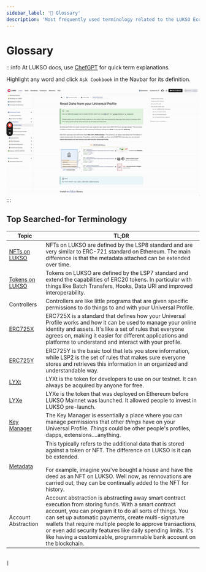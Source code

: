 ```yaml
---
sidebar_label: '📘 Glossary'
description: 'Most frequently used terminology related to the LUKSO Ecosystem: Universal Profiles, Controllers, Transaction Relay Service.'
---
```


# Glossary

:::info
At LUKSO docs, use [ChefGPT](https://www.cookbook.dev/) for quick term explanations.

Highlight any word and click `Ask Cookbook` in the Navbar for its definition.

![ChefGPT Example](../../static/img/chefgpt.gif)
:::

## Top Searched-for Terminology

| Topic                                                                                              | TL;DR                                                                                                                                                                                                                                                                                                                                                                                                                             |
| -------------------------------------------------------------------------------------------------- | --------------------------------------------------------------------------------------------------------------------------------------------------------------------------------------------------------------------------------------------------------------------------------------------------------------------------------------------------------------------------------------------------------------------------------- |
| [NFTs on LUKSO](../standards/tokens/LSP8-Identifiable-Digital-Asset.md)                            | NFTs on LUKSO are defined by the LSP8 standard and are very similar to ERC-721 standard on Ethereum. The main difference is that the metadata attached can be extended over time.                                                                                                                                                                                                                                                 |
| [Tokens on LUKSO](../standards/tokens/LSP7-Digital-Asset.md)                                       | Tokens on LUKSO are defined by the LSP7 standard and extend the capabilities of ERC20 tokens. In particular with things like Batch Transfers, Hooks, Data URI and improved interoperability.                                                                                                                                                                                                                                      |
| Controllers                                                                                        | Controllers are like little programs that are given specific permissions to do things to and with your Universal Profile.                                                                                                                                                                                                                                                                                                         |
| [ERC725X](../standards/generic-standards/lsp2-json-schema.md)                                      | ERC725X is a standard that defines how your Universal Profile works and how it can be used to manage your online identity and assets. It's like a set of rules that everyone agrees on, making it easier for different applications and platforms to understand and interact with your profile.                                                                                                                                   |
| [ERC725Y](../standards/lsp-background/erc725#erc725x)                                              | ERC725Y is the basic tool that lets you store information, while LSP2 is the set of rules that makes sure everyone stores and retrieves this information in an organized and understandable way.                                                                                                                                                                                                                                  |
| [LYXt](../../docs/faq/lukso/general-information.md#whats-the-difference-between-lyxt-lyxe-and-lyx) | LYXt is the token for developers to use on our testnet. It can always be acquired by anyone for free.                                                                                                                                                                                                                                                                                                                             |
| [LYXe](../../docs/faq/lukso/general-information.md#whats-the-difference-between-lyxt-lyxe-and-lyx) | LYXe is the token that was deployed on Ethereum before LUKSO Mainnet was launched. It allowed people to invest in LUKSO pre-launch.                                                                                                                                                                                                                                                                                               |
| [Key Manager](../standards/universal-profile/lsp6-key-manager.md)                                  | The Key Manager is essentially a place where you can manage permissions that other _things_ have on your Universal Profile. _Things_ could be other people's profiles, dapps, extensions....anything.                                                                                                                                                                                                                             |
| [Metadata](../standards/universal-profile/lsp3-profile-metadata.md)                                | This typically refers to the additional data that is stored against a token or NFT. The difference on LUKSO is it can be extended. <br></br> For example, imagine you've bought a house and have the deed as an NFT on LUKSO. Well now, as rennovations are carried out, they can be continually added to the NFT for history.                                                                                                    |
| Account Abstraction                                                                                | Account abstraction is abstracting away smart contract execution from storing funds. With a smart contract account, you can program it to do all sorts of things. You can set up automatic payments, create multi-signature wallets that require multiple people to approve transactions, or even add security features like daily spending limits. It's like having a customizable, programmable bank account on the blockchain. |

                                                                                                                                                                                                                                                                                                                                |
